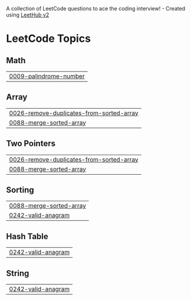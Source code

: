 A collection of LeetCode questions to ace the coding interview! - Created using [LeetHub v2](https://github.com/arunbhardwaj/LeetHub-2.0)
<!---LeetCode Topics Start-->
# LeetCode Topics
## Math
|  |
| ------- |
| [0009-palindrome-number](https://github.com/Priyanka-99999/LEETCODE/tree/master/0009-palindrome-number) |
## Array
|  |
| ------- |
| [0026-remove-duplicates-from-sorted-array](https://github.com/Priyanka-99999/LEETCODE/tree/master/0026-remove-duplicates-from-sorted-array) |
| [0088-merge-sorted-array](https://github.com/Priyanka-99999/LEETCODE/tree/master/0088-merge-sorted-array) |
## Two Pointers
|  |
| ------- |
| [0026-remove-duplicates-from-sorted-array](https://github.com/Priyanka-99999/LEETCODE/tree/master/0026-remove-duplicates-from-sorted-array) |
| [0088-merge-sorted-array](https://github.com/Priyanka-99999/LEETCODE/tree/master/0088-merge-sorted-array) |
## Sorting
|  |
| ------- |
| [0088-merge-sorted-array](https://github.com/Priyanka-99999/LEETCODE/tree/master/0088-merge-sorted-array) |
| [0242-valid-anagram](https://github.com/Priyanka-99999/LEETCODE/tree/master/0242-valid-anagram) |
## Hash Table
|  |
| ------- |
| [0242-valid-anagram](https://github.com/Priyanka-99999/LEETCODE/tree/master/0242-valid-anagram) |
## String
|  |
| ------- |
| [0242-valid-anagram](https://github.com/Priyanka-99999/LEETCODE/tree/master/0242-valid-anagram) |
<!---LeetCode Topics End-->